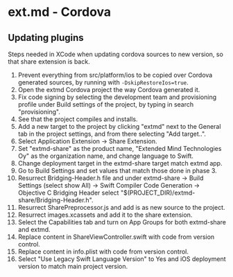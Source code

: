 ext.md - Cordova
========================

Updating plugins
----------------

Steps needed in XCode when updating cordova sources to new version, so that share extension is back.

1. Prevent everything from src/platform/ios to be copied over Cordova generated sources, by running with `-DskipRestoreIos=true`.
2. Open the extmd Cordova project the way Cordova generated it.
3. Fix code signing by selecting the development team and provisioning profile under Build settings of the project, by typing in search "provisioning".
4. See that the project compiles and installs.
5. Add a new target to the project by clicking "extmd" next to the General tab in the project settings, and from there selecting "Add target..".
6. Select Application Extension -> Share Extension.
7. Set "extmd-share" as the product name, "Extended Mind Technologies Oy" as the organization name, and change language to Swift.
8. Change deployment target in the extmd-share target match extmd app.
9. Go to Build Settings and set values that match those done in phase 3.
10. Resurrect Bridging-Header.h file and under extmd-share -> Build Settings (select show All) -> Swift Compiler Code Generation -> Objective C Bridging Header select "$(PROJECT_DIR)/extmd-share/Bridging-Header.h".
11. Resurrect SharePreprocessor.js and add is as new source to the project.
12. Resurrect images.xcassets and add it to the share extension.
13. Select the Capabilities tab and turn on App Groups for both extmd-share and extmd.
14. Replace content in ShareViewController.swift with code from version control.
15. Replace content in info.plist with code from version control.
16. Select "Use Legacy Swift Language Version" to Yes and iOS deployment version to match main project version.
